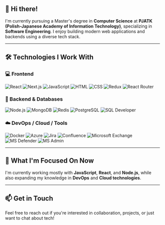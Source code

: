 ## 👋 Hi there!

I'm currently pursuing a Master's degree in **Computer Science** at **PJATK (Polish-Japanese Academy of Information Technology)**, specializing in **Software Engineering**. I enjoy building modern web applications and backends using a diverse tech stack.

---

## 🛠️ Technologies I Work With

### 💻 Frontend
![React](https://img.shields.io/badge/-React-61DAFB?style=flat-square&logo=react&logoColor=black)
![Next.js](https://img.shields.io/badge/-Next.js-000000?style=flat-square&logo=nextdotjs)
![JavaScript](https://img.shields.io/badge/-JavaScript-F7DF1E?style=flat-square&logo=javascript&logoColor=black)
![HTML](https://img.shields.io/badge/-HTML5-E34F26?style=flat-square&logo=html5&logoColor=white)
![CSS](https://img.shields.io/badge/-CSS3-1572B6?style=flat-square&logo=css3)
![Redux](https://img.shields.io/badge/-Redux-764ABC?style=flat-square&logo=redux)
![React Router](https://img.shields.io/badge/-React_Router-CA4245?style=flat-square&logo=react-router&logoColor=white)

### 🧪 Backend & Databases
![Node.js](https://img.shields.io/badge/-Node.js-339933?style=flat-square&logo=nodedotjs&logoColor=white)
![MongoDB](https://img.shields.io/badge/-MongoDB-47A248?style=flat-square&logo=mongodb&logoColor=white)
![Redis](https://img.shields.io/badge/-Redis-DC382D?style=flat-square&logo=redis&logoColor=white)
![PostgreSQL](https://img.shields.io/badge/-PostgreSQL-4169E1?style=flat-square&logo=postgresql&logoColor=white)
![SQL Developer](https://img.shields.io/badge/-SQL_Developer-CC2927?style=flat-square&logo=oracle&logoColor=white)

### ☁️ DevOps / Cloud / Tools
![Docker](https://img.shields.io/badge/-Docker-2496ED?style=flat-square&logo=docker&logoColor=white)
![Azure](https://img.shields.io/badge/-Azure-0078D4?style=flat-square&logo=microsoftazure&logoColor=white)
![Jira](https://img.shields.io/badge/-Jira-0052CC?style=flat-square&logo=jira&logoColor=white)
![Confluence](https://img.shields.io/badge/-Confluence-172B4D?style=flat-square&logo=confluence&logoColor=white)
![Microsoft Exchange](https://img.shields.io/badge/-MS_Exchange-0078D4?style=flat-square&logo=microsoft&logoColor=white)
![MS Defender](https://img.shields.io/badge/-MS_Defender-0066CC?style=flat-square&logo=microsoftdefender&logoColor=white)
![MS Admin](https://img.shields.io/badge/-MS_Admin-0078D4?style=flat-square&logo=microsoft&logoColor=white)

---

## 🚀 What I'm Focused On Now

I'm currently working mostly with **JavaScript**, **React**, and **Node.js**, while also expanding my knowledge in **DevOps** and **Cloud technologies**.

---

## 📫 Get in Touch

Feel free to reach out if you're interested in collaboration, projects, or just want to chat about tech!
